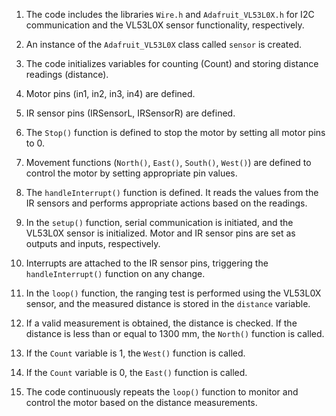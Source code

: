 1. The code includes the libraries `Wire.h` and `Adafruit_VL53L0X.h` for I2C communication and the VL53L0X sensor functionality, respectively.

2. An instance of the `Adafruit_VL53L0X` class called `sensor` is created.

3. The code initializes variables for counting (Count) and storing distance readings (distance).

4. Motor pins (in1, in2, in3, in4) are defined.

5. IR sensor pins (IRSensorL, IRSensorR) are defined.

6. The `Stop()` function is defined to stop the motor by setting all motor pins to 0.

7. Movement functions (`North()`, `East()`, `South()`, `West()`) are defined to control the motor by setting appropriate pin values.

8. The `handleInterrupt()` function is defined. It reads the values from the IR sensors and performs appropriate actions based on the readings.

9. In the `setup()` function, serial communication is initiated, and the VL53L0X sensor is initialized. Motor and IR sensor pins are set as outputs and inputs, respectively.

10. Interrupts are attached to the IR sensor pins, triggering the `handleInterrupt()` function on any change.

11. In the `loop()` function, the ranging test is performed using the VL53L0X sensor, and the measured distance is stored in the `distance` variable.

12. If a valid measurement is obtained, the distance is checked. If the distance is less than or equal to 1300 mm, the `North()` function is called.

13. If the `Count` variable is 1, the `West()` function is called.

14. If the `Count` variable is 0, the `East()` function is called.

15. The code continuously repeats the `loop()` function to monitor and control the motor based on the distance measurements.
